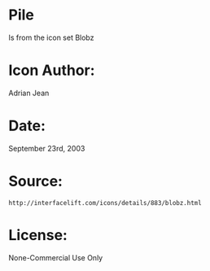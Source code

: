 Pile 
===========
Is from the icon set Blobz

Icon Author:
=====
Adrian Jean

Date:
=====
September 23rd, 2003

Source:
=====
    http://interfacelift.com/icons/details/883/blobz.html
    
License:
=====
None-Commercial Use Only 
